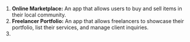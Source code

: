 1. **Online Marketplace:** An app that allows users to buy and sell items in their local community.
2. **Freelancer Portfolio:** An app that allows freelancers to showcase their portfolio, list their services, and manage client inquiries.
3. 